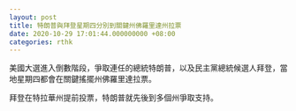 ```yaml
---
layout: post
title: 特朗普與拜登星期四分別到關鍵州佛羅里達州拉票
date: 2020-10-29 17:01:44.000000000 +08:00
categories: rthk
---
```


美國大選進入倒數階段，爭取連任的總統特朗普，以及民主黨總統候選人拜登，當地星期四都會在關鍵搖擺州佛羅里達拉票。

拜登在特拉華州提前投票，特朗普就先後到多個州爭取支持。
